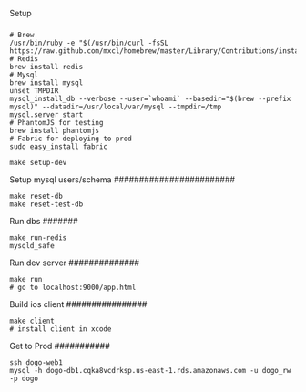 Setup
#####

	# Brew
	/usr/bin/ruby -e "$(/usr/bin/curl -fsSL https://raw.github.com/mxcl/homebrew/master/Library/Contributions/install_homebrew.rb)"
	# Redis
	brew install redis
	# Mysql
	brew install mysql
	unset TMPDIR
	mysql_install_db --verbose --user=`whoami` --basedir="$(brew --prefix mysql)" --datadir=/usr/local/var/mysql --tmpdir=/tmp
	mysql.server start
	# PhantomJS for testing
	brew install phantomjs
	# Fabric for deploying to prod
	sudo easy_install fabric
	
	make setup-dev

Setup mysql users/schema
########################

	make reset-db
	make reset-test-db

Run dbs
#######

	make run-redis
	mysqld_safe

Run dev server
##############

	make run
	# go to localhost:9000/app.html

Build ios client
################

	make client
	# install client in xcode

Get to Prod
###########

	ssh dogo-web1
	mysql -h dogo-db1.cqka8vcdrksp.us-east-1.rds.amazonaws.com -u dogo_rw -p dogo
